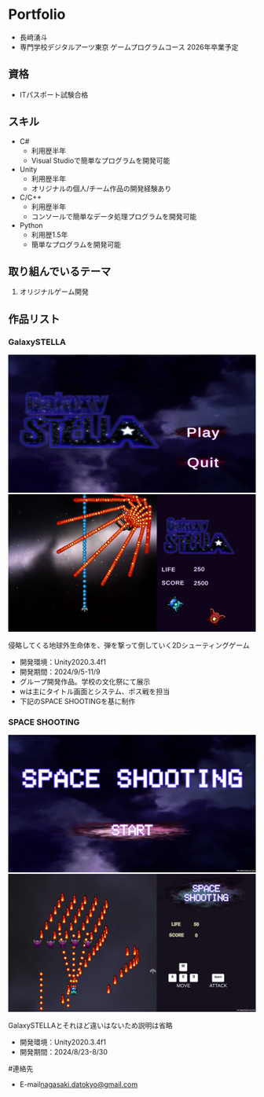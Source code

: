 # Portfolio

- 長﨑湧斗
- 専門学校デジタルアーツ東京 ゲームプログラムコース 2026年卒業予定

## 資格
- ITパスポート試験合格

## スキル
- C#
  - 利用歴半年
  - Visual Studioで簡単なプログラムを開発可能
- Unity
  - 利用歴半年
  - オリジナルの個人/チーム作品の開発経験あり
- C/C++
  - 利用歴半年
  - コンソールで簡単なデータ処理プログラムを開発可能
- Python
  - 利用歴1.5年
  - 簡単なプログラムを開発可能

## 取り組んでいるテーマ
1. オリジナルゲーム開発

## 作品リスト
### GalaxySTELLA
<img src="image/galaxy.png" alt="GalaxySTELLA">
<img src="image/galaxy4.png">

侵略してくる地球外生命体を、弾を撃って倒していく2Dシューティングゲーム
- 開発環境：Unity2020.3.4f1
- 開発期間：2024/9/5-11/9
- グループ開発作品。学校の文化祭にて展示
- wは主にタイトル画面とシステム、ボス戦を担当
- 下記のSPACE SHOOTINGを基に制作

### SPACE SHOOTING
<img src="image/space.png" alt="SPACE SHOOTING">
<img src="image/space2.png">

GalaxySTELLAとそれほど違いはないため説明は省略
- 開発環境：Unity2020.3.4f1
- 開発期間：2024/8/23-8/30

#連絡先
- E-mail[nagasaki.datokyo@gmail.com](nagasaki.datokyo@gmail.com)